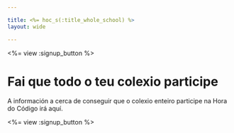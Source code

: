 ```yaml
---

title: <%= hoc_s(:title_whole_school) %>
layout: wide

---
```


<%= view :signup_button %>

# Fai que todo o teu colexio participe

A información a cerca de conseguir que o colexio enteiro participe na Hora do Código irá aquí.

<%= view :signup_button %>